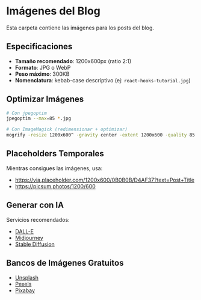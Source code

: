 # Imágenes del Blog

Esta carpeta contiene las imágenes para los posts del blog.

## Especificaciones

- **Tamaño recomendado**: 1200x600px (ratio 2:1)
- **Formato**: JPG o WebP
- **Peso máximo**: 300KB
- **Nomenclatura**: kebab-case descriptivo (ej: `react-hooks-tutorial.jpg`)

## Optimizar Imágenes

```bash
# Con jpegoptim
jpegoptim --max=85 *.jpg

# Con ImageMagick (redimensionar + optimizar)
mogrify -resize 1200x600^ -gravity center -extent 1200x600 -quality 85 *.jpg
```

## Placeholders Temporales

Mientras consigues las imágenes, usa:
- https://via.placeholder.com/1200x600/0B0B0B/D4AF37?text=Post+Title
- https://picsum.photos/1200/600

## Generar con IA

Servicios recomendados:
- [DALL-E](https://openai.com/dall-e-2)
- [Midjourney](https://www.midjourney.com/)
- [Stable Diffusion](https://stability.ai/)

## Bancos de Imágenes Gratuitos

- [Unsplash](https://unsplash.com/)
- [Pexels](https://www.pexels.com/)
- [Pixabay](https://pixabay.com/)
